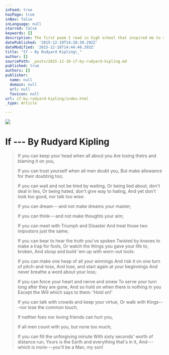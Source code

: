 ```yaml
---
inFeed: true
hasPage: true
inNav: false
inLanguage: null
starred: false
keywords: []
description: The first poem I read in high school that inspired me to start learning about personal development
datePublished: '2015-12-19T14:28:30.292Z'
dateModified: '2015-12-18T14:44:40.393Z'
title: "If — By Rudyard Kipling\_"
author: []
sourcePath: _posts/2015-12-18-if-by-rudyard-kipling.md
published: true
authors: []
publisher:
  name: null
  domain: null
  url: null
  favicon: null
url: if-by-rudyard-kipling/index.html
_type: Article

---
```

![](https://s3-us-west-2.amazonaws.com/the-grid-img/p/ad4d9684992c7ce989d5ece75c84e0efd69d1dda.jpg)

# If --- By Rudyard Kipling 
> 
> If you can keep your head when all about you Are losing theirs and blaming it on you, 
> 
> If you can trust yourself when all men doubt you, But make allowance for their doubting too; 
> 
> If you can wait and not be tired by waiting, Or being lied about, don't deal in lies, Or being hated, don't give way to hating, And yet don't look too good, nor talk too wise: 
> 
> If you can dream---and not make dreams your master; 
> 
> If you can think---and not make thoughts your aim; 
> 
> If you can meet with Triumph and Disaster And treat those two impostors just the same; 
> 
> If you can bear to hear the truth you've spoken Twisted by knaves to make a trap for fools, Or watch the things you gave your life to, broken, And stoop and build 'em up with worn-out tools: 
> 
> If you can make one heap of all your winnings And risk it on one turn of pitch-and-toss, And lose, and start again at your beginnings And never breathe a word about your loss; 
> 
> If you can force your heart and nerve and sinew To serve your turn long after they are gone, And so hold on when there is nothing in you Except the Will which says to them: 'Hold on!' 
> 
> If you can talk with crowds and keep your virtue, Or walk with Kings---nor lose the common touch, 
> 
> If neither foes nor loving friends can hurt you, 
> 
> If all men count with you, but none too much; 
> 
> If you can fill the unforgiving minute With sixty seconds' worth of distance run, Yours is the Earth and everything that's in it, And---which is more---you'll be a Man, my son!
> 
>